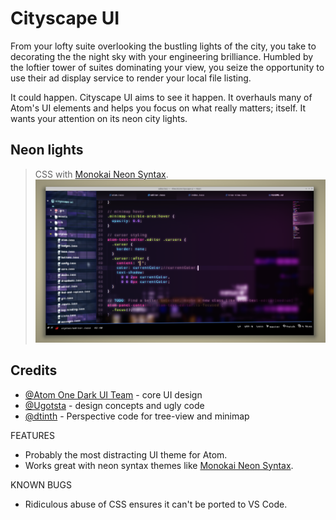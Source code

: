 # Cityscape UI

From your lofty suite overlooking the bustling lights of the city, you take to decorating the the night sky with your engineering brilliance. Humbled by the loftier tower of suites dominating your view, you seize the opportunity to use their ad display service to render your local file listing.

It could happen. Cityscape UI aims to see it happen. It overhauls many of Atom's UI elements and helps you focus on what really matters; itself. It wants your attention on its neon city lights.

## Neon lights

> CSS with [Monokai Neon Syntax](https://atom.io/themes/monokai-neon-syntax).
![CSS with Monokai Neon Syntax](screenshots/cityscape-ui-main.png)

## Credits

* [@Atom One Dark UI Team](https://github.com/atom/one-dark-ui) - core UI design
* [@Ugotsta](https://github.com/Ugotsta) - design concepts and ugly code
* [@dtinth](https://medium.com/hacking-atom/some-subtle-3d-effects-for-atom-d7a624a74fdd) - Perspective code for tree-view and minimap

FEATURES

* Probably the most distracting UI theme for Atom.
* Works great with neon syntax themes like [Monokai Neon Syntax](https://atom.io/themes/monokai-neon-syntax).

KNOWN BUGS

* Ridiculous abuse of CSS ensures it can't be ported to VS Code.
